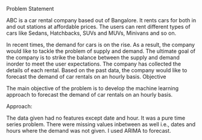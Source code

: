 Problem Statement

ABC is a car rental company based out of Bangalore. It rents cars for both in and out stations at affordable prices. The users can rent different types of cars like Sedans, Hatchbacks, SUVs and MUVs, Minivans and so on.

In recent times, the demand for cars is on the rise. As a result, the company would like to tackle the problem of supply and demand. The ultimate goal of the company is to strike the balance between the supply and demand inorder to meet the user expectations. The company has collected the details of each rental. Based on the past data, the company would like to forecast the demand of car rentals on an hourly basis.
Objective

The main objective of the problem is to develop the machine learning approach to forecast the demand of car rentals on an hourly basis.

Approach:

The data given had no features except date and hour. It was a pure time series problem. There were missing values inbetween as well i.e., dates and hours where the demand was not given. I used ARIMA to forecast.
